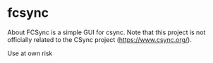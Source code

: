 fcsync
======

About
FCSync is a simple GUI for csync. 
Note that this project is not officially related to the CSync project (https://www.csync.org/).

Use at own risk
